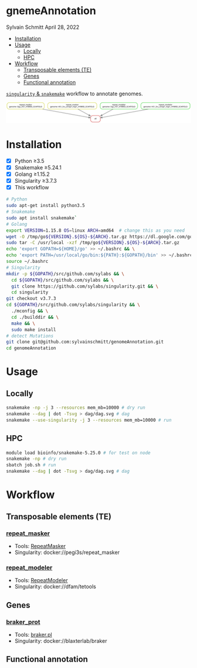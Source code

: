 gnemeAnnotation
================
Sylvain Schmitt
April 28, 2022

  - [Installation](#installation)
  - [Usage](#usage)
      - [Locally](#locally)
      - [HPC](#hpc)
  - [Workflow](#workflow)
      - [Transposable elements (TE)](#transposable-elements-te)
      - [Genes](#genes)
      - [Functional annotation](#functional-annotation)

[`singularity` &
`snakemake`](https://github.com/sylvainschmitt/snakemake_singularity)
workflow to annotate genomes.

![Workflow.](dag/dag.svg)

# Installation

  - [x] Python ≥3.5
  - [x] Snakemake ≥5.24.1
  - [x] Golang ≥1.15.2
  - [x] Singularity ≥3.7.3
  - [x] This workflow

<!-- end list -->

``` bash
# Python
sudo apt-get install python3.5
# Snakemake
sudo apt install snakemake`
# Golang
export VERSION=1.15.8 OS=linux ARCH=amd64  # change this as you need
wget -O /tmp/go${VERSION}.${OS}-${ARCH}.tar.gz https://dl.google.com/go/go${VERSION}.${OS}-${ARCH}.tar.gz && \
sudo tar -C /usr/local -xzf /tmp/go${VERSION}.${OS}-${ARCH}.tar.gz
echo 'export GOPATH=${HOME}/go' >> ~/.bashrc && \
echo 'export PATH=/usr/local/go/bin:${PATH}:${GOPATH}/bin' >> ~/.bashrc && \
source ~/.bashrc
# Singularity
mkdir -p ${GOPATH}/src/github.com/sylabs && \
  cd ${GOPATH}/src/github.com/sylabs && \
  git clone https://github.com/sylabs/singularity.git && \
  cd singularity
git checkout v3.7.3
cd ${GOPATH}/src/github.com/sylabs/singularity && \
  ./mconfig && \
  cd ./builddir && \
  make && \
  sudo make install
# detect Mutations
git clone git@github.com:sylvainschmitt/genomeAnnotation.git
cd genomeAnnotation
```

# Usage

## Locally

``` bash
snakemake -np -j 3 --resources mem_mb=10000 # dry run
snakemake --dag | dot -Tsvg > dag/dag.svg # dag
snakemake --use-singularity -j 3 --resources mem_mb=10000 # run
```

## HPC

``` bash
module load bioinfo/snakemake-5.25.0 # for test on node
snakemake -np # dry run
sbatch job.sh # run
snakemake --dag | dot -Tsvg > dag/dag.svg # dag
```

# Workflow

## Transposable elements (TE)

### [repeat\_masker](https://github.com/sylvainschmitt/genomeAnnotation/blob/main/rules/repeat_masker.smk)

  - Tools:
    [RepeatMasker](https://stab.st-andrews.ac.uk/wiki/index.php/Repeatmasker)
  - Singularity: docker://pegi3s/repeat\_masker

### [repeat\_modeler](https://github.com/sylvainschmitt/genomeAnnotation/blob/main/rules/repeat_modeler.smk)

  - Tools:
    [RepeatModeler](https://github.com/Dfam-consortium/RepeatModeler)
  - Singularity: docker://dfam/tetools

## Genes

### [braker\_prot](https://github.com/sylvainschmitt/genomeAnnotation/blob/main/rules/braker_prot.smk)

  - Tools:
    [braker.pl](https://github.com/Gaius-Augustus/BRAKER#running-braker)
  - Singularity: docker://blaxterlab/braker

## Functional annotation
